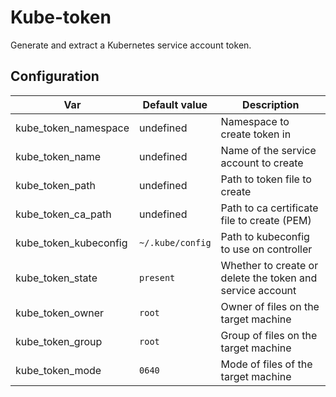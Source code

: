 # Kube-token

Generate and extract a Kubernetes service account token.

## Configuration
|Var|Default value|Description|
|---|-------------|-----------|
|kube_token_namespace|undefined|Namespace to create token in|
|kube_token_name|undefined|Name of the service account to create|
|kube_token_path|undefined|Path to token file to create|
|kube_token_ca_path|undefined|Path to ca certificate file to create (PEM)|
|kube_token_kubeconfig|`~/.kube/config`|Path to kubeconfig to use on controller|
|kube_token_state|`present`|Whether to create or delete the token and service account|
|kube_token_owner|`root`|Owner of files on the target machine|
|kube_token_group|`root`|Group of files on the target machine|
|kube_token_mode|`0640`|Mode of files of the target machine|
